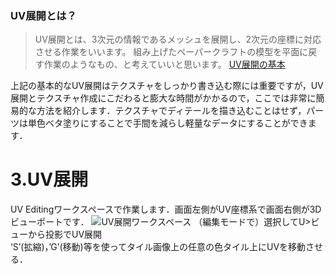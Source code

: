 ### UV展開とは？
>UV展開とは、3次元の情報であるメッシュを展開し、2次元の座標に対応させる作業をいいます。 組み上げたペーパークラフトの模型を平面に戻す作業のようなもの、と考えていいと思います。
[UV展開の基本](https://www.tomog-storage.com/entry/2018/08/16/225608)

上記の基本的なUV展開はテクスチャをしっかり書き込む際には重要ですが，UV展開とテクスチャ作成にこだわると膨大な時間がかかるので，ここでは非常に簡易的な方法を紹介します．テクスチャでディテールを描き込むことはせず，パーツは単色ベタ塗りにすることで手間を減らし軽量なデータにすることができます．

# 3.UV展開
UV Editingワークスペースで作業します．画面左側がUV座標系で画面右側が3Dビューポートです．
![UV展開ワークスペース](https://user-images.githubusercontent.com/81402033/138378919-6d06fae4-5592-4c86-8280-8a5edda46b4c.png)
（編集モードで）選択してU>ビューから投影でUV展開  
‘S’(拡縮)，’G’(移動)等を使ってタイル画像上の任意の色タイル上にUVを移動させる．  

